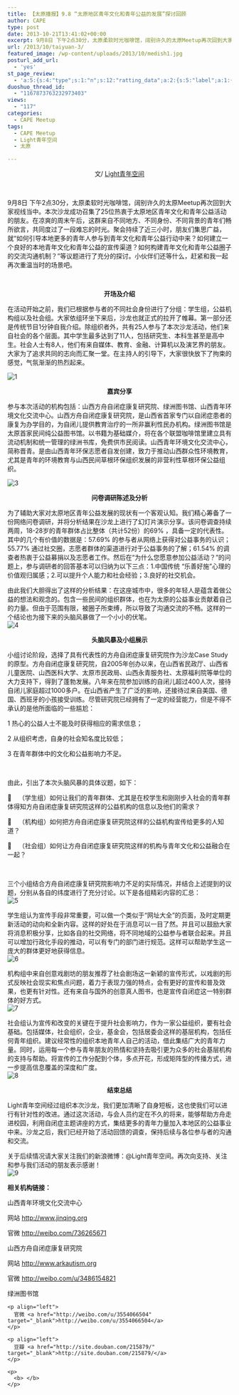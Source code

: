 ```yaml
---
title: 【太原播报】9.8 “太原地区青年文化和青年公益的发展”探讨回顾
author: CAPE
type: post
date: 2013-10-21T13:41:02+00:00
excerpt: 9月8日 下午2点30分，太原柔软时光咖啡馆，阔别许久的太原Meetup再次回到大家视线当中。本次沙龙成功召集了25位热衷于太原地区青年文化和青年公益活动的朋友。
url: /2013/10/taiyuan-3/
featured_image: /wp-content/uploads/2013/10/medish1.jpg
posturl_add_url:
  - 'yes'
st_page_review:
  - 'a:5:{s:4:"type";s:1:"n";s:12:"ratting_data";a:2:{s:5:"label";a:1:{i:0;s:0:"";}s:5:"score";a:1:{i:0;s:1:"0";}}s:7:"postion";s:2:"tl";s:5:"title";s:0:"";s:11:"score_label";s:0:"";}'
duoshuo_thread_id:
  - "1167873763232973403"
views:
  - "117"
categories:
  - CAPE Meetup
tags:
  - CAPE Meetup
  - Light青年空间
  - 太原

---
```

<p align="center">
  文/ <a href="http://weibo.com/lighttaiyuan">Light青年空间</a>
</p>

&nbsp;

9月8日 下午2点30分，太原柔软时光咖啡馆，阔别许久的太原Meetup再次回到大家视线当中。本次沙龙成功召集了25位热衷于太原地区青年文化和青年公益活动的朋友。在凉爽的周末午后，这群来自不同地方、不同身份、不同背景的青年们畅所欲言，共同度过了一段难忘的时光。聚会持续了近三小时，朋友们集思广益，就“如何引导本地更多的青年人参与到青年文化和青年公益行动中来？如何建立一个良好的本地青年文化和青年公益的宣传渠道？如何构建青年文化和青年公益圈子的交流沟通机制？”等议题进行了充分的探讨。小伙伴们还等什么，赶紧和我一起再次重温当时的场景吧。

&nbsp;

<p align="center">
  <b>开场及介绍</b>
</p>

在活动开始之前，我们已根据参与者的不同社会身份进行了分组：学生组，公益机构组以及社会组。大家依组环坐下来后，沙龙也就正式的拉开了帷幕。第一部分还是传统节目1分钟自我介绍。除组织者外，共有25人参与了本次沙龙活动，他们来自社会的各个层面。其中学生最多达到了11人，包括研究生、本科生甚至是高中生。社会人士有8人，他们有来自媒体、教育、金融、计算机以及演艺界的朋友。大家为了追求共同的志向而汇聚一堂。在主持人的引导下，大家很快放下了拘束的感觉，气氛渐渐的热烈起来。

![1][1] 

<p align="center">
  <b>嘉宾分享</b>
</p>

参与本次活动的机构包括：山西方舟自闭症康复研究院、绿洲图书馆、山西青年环境文化交流中心。山西方舟自闭症康复研究院，是山西省首家专门以自闭症患者的康复为办学目的，为自闭儿提供教育治疗的一所非赢利性民办机构。绿洲图书馆是太原首家民间纯公益图书馆。以书籍为基础媒介，将在各个联盟咖啡馆里建立具有流动机制和统一管理的绿洲书库，免费供市民阅读。山西青年环境文化交流中心，简称晋青。是由山西青年环保志愿者自发创建，致力于推动山西群众性环境教育，尤其是青年的环境教育与山西民间草根环保组织发展的非营利性草根环保公益组织。

![3][2] 

<p align="center">
  <b>问卷调研陈述及分析</b>
</p>

为了辅助大家对太原地区青年公益发展的现状有一个客观认知。我们精心筹备了一份网络问卷调研，并将分析结果在沙龙上进行了幻灯片演示分享。该问卷调查持续两周，18-28岁的青年群体占比整体（共计52份）的69% ，具备一定的代表性。其中的几个有价值的数据是：57.69% 的参与者从网络上获得对公益事务的认识；55.77% 通过社交圈，志愿者群体的渠道进行对于公益事务的了解；61.54% 的调查者热衷于公益募捐以及志愿者工作。然后在“为什么您愿意参加公益活动？”的问题上，参与调研者的回答基本可以归纳为以下三点：1.中国传统 “乐善好施”心理的价值观归属感；2.可以提升个人能力和社会经验；3.良好的社交机会。

由此我们大胆得出了这样的分析结果：在这座城市中，很多的年轻人是蕴含着做公益的想法和观念的。包含一些民间的组织群体，也在为太原的公益事业贡献着自己的力量。但由于范围有限，被圈子所束缚，所以导致了沟通交流的不畅。这样的一个结论也为接下来的头脑风暴做了一个小小的伏笔。  
![4][3] 

<p align="center">
  <b>头脑风暴及小组展示</b>
</p>

小组讨论阶段，选择了具有代表性的方舟自闭症康复研究院作为沙龙Case Study的原型。方舟自闭症康复研究院，自2005年创办以来，在山西省民政厅、山西省儿童医院、山西医科大学、太原市民政局、山西永青服务社、太原福利院等单位的大力支持下，得到了蓬勃发展。八年来在院参加训练的自闭儿超过400人次，接待自闭儿家庭超过1000多户。在山西省产生了广泛的影响，还接待过来自美国、德国、西班牙的小孩接受训练。尽管研究院已经拥有了一定的经营能力，但是不得不承认的是他所面临的一些尴尬：

1 热心的公益人士不能及时获得相应的需求信息；

2 从组织考虑，自身的社会知名度比较低；

3 在青年群体中的文化和公益影响力不足。

&nbsp;

由此，引出了本次头脑风暴的具体议题，如下：

    （学生组）如何让我们的青年群体、尤其是在校学生和刚刚步入社会的青年群体得知方舟自闭症康复研究院这样的公益机构的信息以及他们的需求？

    （机构组）如何把方舟自闭症康复研究院这样的公益机构宣传给更多的人知道？

    （社会组）如何让方舟自闭症康复研究院这样的机构与青年文化和公益融合在一起？

&nbsp;

三个小组结合方舟自闭症康复研究院影响力不足的实际情况，并结合上述提到的议题，分别从各自的纬度进行了充分讨论。以下是各组精彩内容的汇总：  
![5][4] 

学生组认为宣传手段非常重要，可以做一个类似于“网址大全”的页面，及时定期更新活动的动向和全新内容。这样的好处在于消息可以一目了然。并且可以鼓励大家将消息积极分享，比如各自的社交网络，将不同地域的公益参与者联合起来。并且可以增加行政化手段的推动，可以有专门的部门进行规范。这样可以帮助学生这一庞大的群体更好地获得信息。  
![6][5] 

机构组中来自创意戏剧坊的朋友推荐了社会剧场这一新颖的宣传形式，以戏剧的形式反映社会现实和焦点问题，着力于表现力强的特点，会有更好的宣传和普及效果，也更有针对性。还有来自与国外的创意真人图书，也是宣传自闭症这一特别群体的好方式。  
![7][6] 

社会组认为宣传和改变的关键在于提升社会影响力，作为一家公益组织，要有社会基础。包括媒体，社会组织，企业，基金会，包括居委会这样的基层机构，包括任何青年组织。建议经常性的组织本地青年人自己的活动，借此集结广大的青年力量。同时，运用每一个参与青年朋友的热情和坚持去吸引更为众多的社会基层机构的支持与帮助。将宣传的工作分配到个体，多点开花，形成矩阵型的传播方式，进一步提高信息覆盖的深度和广度。  
![8][7] 

<p align="center">
  <b>结束总结</b>
</p>

Light青年空间经过组织本次沙龙，我们更加清晰了自身短板，这也使我们可以进行有针对性的改进。通过这次活动，与会人员约定在不久的将来，能够帮助方舟走进校园，利用自闭症主题讲座的方式，集结更多的青年力量加入本地区的公益事业中来。沙龙之后，我们已经开始了活动回馈的调查，保持后续与各位参与者的沟通和交流。

关于后续情况请大家关注我们的新浪微博：@Light青年空间。再次向支持、关注和参与我们活动的朋友表示感谢！  
![9][8] 

**相关机构链接：**

<p align="left">
  山西青年环境文化交流中心
</p>

<p align="left">
  网站 <a href="http://www.jinqing.org/" target="_blank">http://www.jinqing.org</a>
</p>

<p align="left">
  官微 <a href="http://weibo.com/736265671" target="_blank">http://weibo.com/736265671</a>
</p>

<p align="left">
  <p align="left">
    山西方舟自闭症康复研究院
  </p>
  
  <p align="left">
    网站 <a href="http://www.arkautism.org/" target="_blank">http://www.arkautism.org</a>
  </p>
  
  <p align="left">
    官微 <a href="http://weibo.com/u/3486154821" target="_blank">http://weibo.com/u/3486154821</a>
  </p>
  
  <p align="left">
    <p align="left">
      绿洲图书馆
    </p>
    
    <p align="left">
      官微 <a href="http://weibo.com/u/3554066504" target="_blank">http://weibo.com/u/3554066504</a>
    </p>
    
    <p align="left">
      豆瓣 <a href="http://site.douban.com/215879/" target="_blank">http://site.douban.com/215879/</a>
    </p>
    
    <p>
      <b> </b>
    </p>

 [1]: http://pic.yupoo.com/chenluaihr_v/DfFIGjEe/medium.jpg
 [2]: http://pic.yupoo.com/chenluaihr_v/DfFIGQ6C/medium.jpg
 [3]: http://pic.yupoo.com/chenluaihr_v/DfFIHcyE/medium.jpg
 [4]: http://pic.yupoo.com/chenluaihr_v/DfFIKS0v/medium.jpg
 [5]: http://pic.yupoo.com/chenluaihr_v/DfFILBNO/medium.jpg
 [6]: http://pic.yupoo.com/chenluaihr_v/DfFILpJY/medium.jpg
 [7]: http://pic.yupoo.com/chenluaihr_v/DfFILvT5/medium.jpg
 [8]: http://pic.yupoo.com/chenluaihr_v/DfFILJTe/medium.jpg